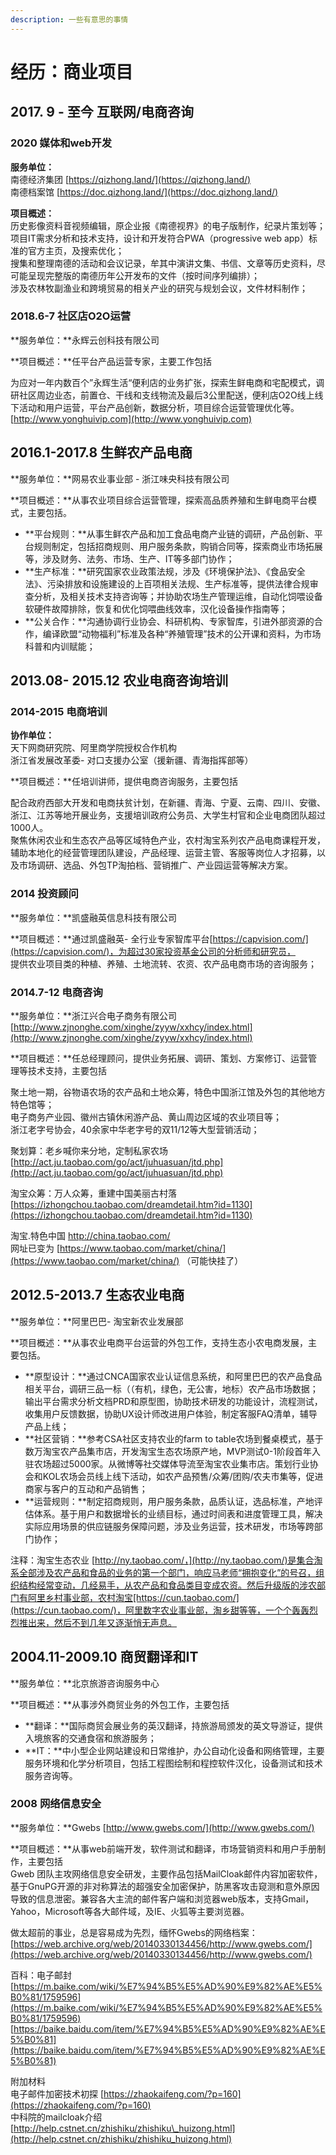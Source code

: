 ```yaml
---
description: 一些有意思的事情
---
```


# 经历：商业项目

## 2017. 9 - 至今 互联网/电商咨询



### 2020 媒体和web开发

 **服务单位：**  
 南德经济集团 [https://qizhong.land/](https://qizhong.land/)  
 南德档案馆 [https://doc.qizhong.land/](https://doc.qizhong.land/)  
  
**项目概述：**  
历史影像资料音视频编辑，原企业报《南德视界》的电子版制作，纪录片策划等；  
项目IT需求分析和技术支持，设计和开发符合PWA（progressive web app）标准的官方主页，及搜索优化；  
搜集和整理南德的活动和会议记录，牟其中演讲文集、书信、文章等历史资料，尽可能呈现完整版的南德历年公开发布的文件（按时间序列编排）；  
涉及农林牧副渔业和跨境贸易的相关产业的研究与规划会议，文件材料制作；

### 

### 2018.6-7 社区店O2O运营

  
 **服务单位：**永辉云创科技有限公司  
  
 **项目概述：**任平台产品运营专家，主要工作包括  
  
 为应对一年内数百个”永辉生活“便利店的业务扩张，探索生鲜电商和宅配模式，调研社区周边业态，前置仓、干线和支线物流及最后3公里配送，便利店O2O线上线下活动和用户运营，平台产品创新，数据分析，项目综合运营管理优化等。  
 [http://www.yonghuivip.com](http://www.yonghuivip.com)  
  


## **2016.1-2017.8** 生鲜农产品电商

**服务单位：**网易农业事业部 - 浙江味央科技有限公司  
  
**项目概述：**从事农业项目综合运营管理，探索高品质养殖和生鲜电商平台模式，主要包括。

* **平台规则：**从事生鲜农产品和加工食品电商产业链的调研，产品创新、平台规则制定，包括招商规则、用户服务条款，购销合同等，探索商业市场拓展等，涉及财务、法务、市场、生产、IT等多部门协作；
* **生产标准：**研究国家农业政策法规，涉及《环境保护法》、《食品安全法》、污染排放和设施建设的上百项相关法规、生产标准等，提供法律合规审查分析，及相关技术支持咨询等；并协助农场生产管理运维，自动化饲喂设备软硬件故障排除，恢复和优化饲喂曲线效率，汉化设备操作指南等；
* **公关合作：**沟通协调行业协会、科研机构、专家智库，引进外部资源的合作，编译欧盟“动物福利”标准及各种“养殖管理”技术的公开课和资料，为市场科普和内训赋能；

## 2013.08- 2015.12 农业电商咨询培训

###  2014-2015 电商培训

**协作单位：**  
天下网商研究院、阿里商学院授权合作机构  
浙江省发展改革委- 对口支援办公室（援新疆、青海指挥部等）  
  
**项目概述：**任培训讲师，提供电商咨询服务，主要包括  
  
配合政府西部大开发和电商扶贫计划，在新疆、青海、宁夏、云南、四川、安徽、浙江、江苏等地开展业务，支援培训政府公务员、大学生村官和企业电商团队超过1000人。  
聚焦休闲农业和生态农产品等区域特色产业，农村淘宝系列农产品电商课程开发，辅助本地化的经营管理团队建设，产品经理、运营主管、客服等岗位人才招募，以及市场调研、选品、外包TP淘拍档、营销推广、产业园运营等解决方案。  
  


### 2014 投资顾问

**服务单位：**凯盛融英信息科技有限公司  
  
**项目概述：**通过凯盛融英- 全行业专家智库平台[https://capvision.com/](https://capvision.com/)，为超过30家投资基金公司的分析师和研究员，  
提供农业项目类的种植、养殖、土地流转、农资、农产品电商市场的咨询服务；  
  


### 2014.7-12 电商咨询

**服务单位：**浙江兴合电子商务有限公司  
[http://www.zjnonghe.com/xinghe/zyyw/xxhcy/index.html](http://www.zjnonghe.com/xinghe/zyyw/xxhcy/index.html)  
  
**项目概述：**任总经理顾问，提供业务拓展、调研、策划、方案修订、运营管理等技术支持，主要包括  
  
聚土地一期，谷物语农场的农产品和土地众筹，特色中国浙江馆及外包的其他地方特色馆等；  
电子商务产业园、徽州古镇休闲游产品、黄山周边区域的农业项目等；  
浙江老字号协会，40余家中华老字号的双11/12等大型营销活动；  
  
聚划算：老乡喊你来分地，定制私家农场  
[http://act.ju.taobao.com/go/act/juhuasuan/jtd.php](http://act.ju.taobao.com/go/act/juhuasuan/jtd.php)  
  
淘宝众筹：万人众筹，重建中国美丽古村落  
[https://izhongchou.taobao.com/dreamdetail.htm?id=1130](https://izhongchou.taobao.com/dreamdetail.htm?id=1130)

淘宝.特色中国 [http://china.taobao.com/  
](http://china.taobao.com/)网址已变为 [https://www.taobao.com/market/china/](https://www.taobao.com/market/china/) （可能快挂了）

## **2012.5-2013.7 生态农业电商**

**服务单位：**阿里巴巴- 淘宝新农业发展部  
  
**项目概述：**从事农业电商平台运营的外包工作，支持生态小农电商发展，主要包括。

* **原型设计：**通过CNCA国家农业认证信息系统，和阿里巴巴的农产品食品相关平台，调研三品一标（（有机，绿色，无公害，地标）农产品市场数据；输出平台需求分析文档PRD和原型图，协助技术研发的功能设计，流程测试，收集用户反馈数据，协助UX设计师改进用户体验，制定客服FAQ清单，辅导产品上线；
* **社区营销：**参考CSA社区支持农业的farm to table农场到餐桌模式，基于数万淘宝农产品集市店，开发淘宝生态农场原产地，MVP测试0-1阶段首年入驻农场超过5000家。从微博等社交媒体导流至淘宝农业集市店。策划行业协会和KOL农场会员线上线下活动，如农产品预售/众筹/团购/农夫市集等，促进商家与客户的互动和产品销售；
* **运营规则：**制定招商规则，用户服务条款，品质认证，选品标准，产地评估体系。基于用户和数据增长的业绩目标，通过时间表和进度管理工具，解决实际应用场景的供应链服务保障问题，涉及业务运营，技术研发，市场等跨部门协作； 

注释：淘宝生态农业 [http://ny.taobao.com/，](http://ny.taobao.com/)是集合淘系全部涉及农产品和食品的业务的第一个部门，响应马老师“拥抱变化”的号召，组织结构经常变动，几经易手，从农产品和食品类目变成农资。然后升级版的涉农部门有阿里乡村事业部，农村淘宝[https://cun.taobao.com/](https://cun.taobao.com/)，阿里数字农业事业部，淘乡甜等等，一个个轰轰烈烈推出来，然后不到几年又逐渐悄无声息。  
  


## 2004.11-2009.10 商贸翻译和IT

  
 **服务单位：**北京旅游咨询服务中心  
  
 **项目概述：**从事涉外商贸业务的外包工作，主要包括

* **翻译：**国际商贸会展业务的英汉翻译，持旅游局颁发的英文导游证，提供入境旅客的交通食宿和旅游服务；
* **IT：**中小型企业网站建设和日常维护，办公自动化设备和网络管理，主要服务环境和化学分析项目，包括工程图绘制和程控软件汉化，设备测试和技术服务咨询等。 

### 2008 网络信息安全

 **服务单位：**Gwebs [http://www.gwebs.com/](http://www.gwebs.com/)  
  
 **项目概述：**从事web前端开发，软件测试和翻译，市场营销资料和用户手册制作，主要包括  
 Gweb 团队主攻网络信息安全研发，主要作品包括MailCloak邮件内容加密软件，基于GnuPG开源的非对称算法的超强安全加密保护，防黑客攻击窥测和意外原因导致的信息泄密。兼容各大主流的邮件客户端和浏览器web版本，支持Gmail，Yahoo，Microsoft等各大邮件域，及IE、火狐等主要浏览器。  
  
 做太超前的事业，总是容易成为先烈，缅怀Gwebs的网络档案：[https://web.archive.org/web/20140330134456/http://www.gwebs.com/](https://web.archive.org/web/20140330134456/http://www.gwebs.com/)  
  
 百科：电子邮封  
 [https://m.baike.com/wiki/%E7%94%B5%E5%AD%90%E9%82%AE%E5%B0%81/1759596](https://m.baike.com/wiki/%E7%94%B5%E5%AD%90%E9%82%AE%E5%B0%81/1759596)  
 [https://baike.baidu.com/item/%E7%94%B5%E5%AD%90%E9%82%AE%E5%B0%81](https://baike.baidu.com/item/%E7%94%B5%E5%AD%90%E9%82%AE%E5%B0%81)  
  
 附加材料  
 电子邮件加密技术初探 [https://zhaokaifeng.com/?p=160](https://zhaokaifeng.com/?p=160)  
 中科院的mailcloak介绍 [http://help.cstnet.cn/zhishiku/zhishiku\_huizong.html](http://help.cstnet.cn/zhishiku/zhishiku_huizong.html)  
  
  


